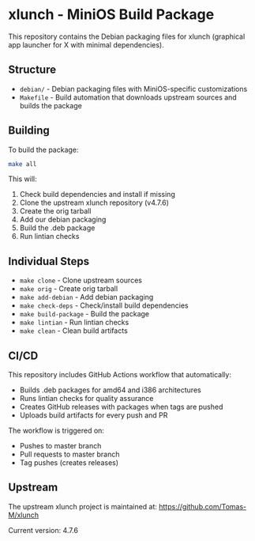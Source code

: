 # xlunch - MiniOS Build Package

This repository contains the Debian packaging files for xlunch (graphical app launcher for X with minimal dependencies).

## Structure

- `debian/` - Debian packaging files with MiniOS-specific customizations
- `Makefile` - Build automation that downloads upstream sources and builds the package

## Building

To build the package:

```bash
make all
```

This will:
1. Check build dependencies and install if missing
2. Clone the upstream xlunch repository (v4.7.6)
3. Create the orig tarball
4. Add our debian packaging
5. Build the .deb package
6. Run lintian checks

## Individual Steps

- `make clone` - Clone upstream sources
- `make orig` - Create orig tarball
- `make add-debian` - Add debian packaging
- `make check-deps` - Check/install build dependencies
- `make build-package` - Build the package
- `make lintian` - Run lintian checks
- `make clean` - Clean build artifacts

## CI/CD

This repository includes GitHub Actions workflow that automatically:
- Builds .deb packages for amd64 and i386 architectures
- Runs lintian checks for quality assurance
- Creates GitHub releases with packages when tags are pushed
- Uploads build artifacts for every push and PR

The workflow is triggered on:
- Pushes to master branch
- Pull requests to master branch  
- Tag pushes (creates releases)

## Upstream

The upstream xlunch project is maintained at:
https://github.com/Tomas-M/xlunch

Current version: 4.7.6
